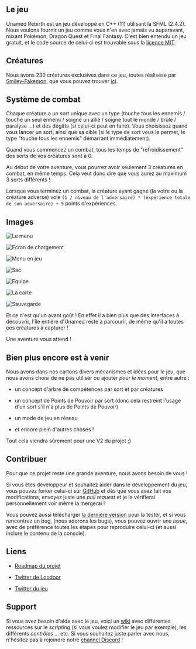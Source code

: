 ## Le jeu

Unamed Rebirth est un jeu développé en C++ (11) utilisant la SFML (2.4.2). 
Nous voulons fournir un jeu comme vous n'en avec jamais vu auparavant, mixant Pokémon, Dragon Quest et Final Fantasy. 
C'est bien entendu un jeu gratuit, et le code source de celui-ci est trouvable sous la [licence MIT](https://github.com/Loodoor/Unamed-Endive/blob/master/LICENSE).

<!-- ## Teasing du scénario -->

## Créatures

Nous avons 230 créatures exclusives dans ce jeu, toutes réalisése par [Smiley-Fakemon](http://smiley-fakemon.deviantart.com/), 
que vous pouvez trouver [ici](https://github.com/Loodoor/Unamed-Endive/tree/master/assets/creatures).

## Système de combat

Chaque créature a un sort unique avec un type (touche tous les ennemis / touche un seul ennemi / soigne un allié / soigne tout le monde / brûle / paralyse ...) 
et des dégâts (si celui-ci peut en faire). Vous choisissez quand vous lancer un sort, ainsi que sa cible (si le type de sort vous le permet, 
le type "touche tous les ennemis" démarrant immédiatement).

Quand vous commencez un combat, tous les temps de "refroidissement" des sorts de vos créatures sont à 0.

Au début de votre aventure, vous pourrez avoir seulement 3 créatures en combat, en même temps. Cela veut donc dire que vous aurez au maximum 3 sorts différents !

Lorsque vous terminez un combat, la créature ayant gagné (la votre ou la créature adverse) vole `(1 / niveau de l'adversaire) * (expérience totale de son adversaire) + 5` points d'expériences.

## Images

![Le menu](images/menu.png)

![Ecran de chargement](images/charge.png)

![Menu en jeu](images/menuig.png)

![Sac](images/sac.png)

![Equipe](images/equipe.png)

![La carte](images/carte.png)

![Sauvegarde](images/save.png)

Et ce n'est qu'un avant goût ! En effet il a bien plus que des interfaces à découvrir, l'île entière d'Unamed reste à parcourir, de même qu'il a toutes ces créatures à capturer !

Une aventure vous attend !

## Bien plus encore est à venir

Nous avons dans nos cartons divers mécanismes et idées pour le jeu, que nous avons choisi de ne pas utiliser ou ajouter *pour le moment*, entre autre :

- un concept d'arbre de compétences par sort et par créatures

- un concept de Points de Pouvoir par sort (donc cela restreint l'usage d'un sort s'il n'a plus de Points de Pouvoir)

- un mode de jeu en réseau

- et encore plein d'autres choses !

Tout cela viendra sûrement pour une V2 du projet ;)

## Contribuer

Pour que ce projet reste une grande aventure, nous avons besoin de vous !

Si vous êtes développeur et souhaitez aider dans le développement du jeu, vous pouvez forker celui-ci sur [GitHub](https://github.com/Loodoor/Unamed-Endive) 
et dès que vous avez fait vos modifications, envoyez juste une *pull request* et je la vérifierai personnellement voir même la mergerai !

Vous pouvez aussi télécharger [la dernière version](https://github.com/Loodoor/Unamed-Endive/releases) pour la tester, et si vous rencontrez un bug, 
(nous adorons les bugs), vous pouvez ouvrir une *issue*, avec de préférence toutes les étapes pour reproduire celui-ci (et aussi inclure le contenu de la console).

## Liens

- [Roadmap du projet](https://trello.com/b/JdzEnDJf/unamed-endive)

- [Twitter de Loodoor](https://twitter.com/Folaefolc)

- [Twitter du jeu](https://twitter.com/UnamedRebirth)

## Support

Si vous avez besoin d'aide avec le jeu, voici un [wiki](https://github.com/Loodoor/Unamed-Endive/wiki) avec différentes ressources sur le *scripting* (si vous voulez modifier le jeu par exemple), les différents *contrôles* ... etc.
Si vous souhaitez juste parler avec nous, n'hésitez pas à rejoindre notre [channel Discord](https://discord.gg/AWSWvgU) !










